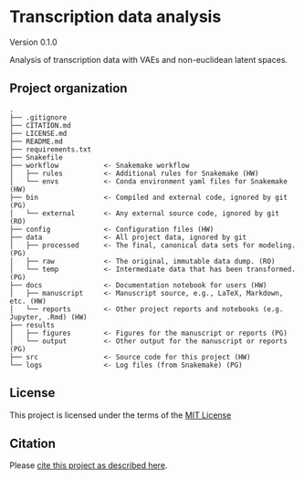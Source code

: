 # Transcription data analysis

Version 0.1.0

Analysis of transcription data with VAEs and non-euclidean latent spaces.


## Project organization

```
.
├── .gitignore
├── CITATION.md
├── LICENSE.md
├── README.md
├── requirements.txt
├── Snakefile
├── workflow           <- Snakemake workflow
│   ├── rules          <- Additional rules for Snakemake (HW)
│   └── envs           <- Conda environment yaml files for Snakemake (HW)
├── bin                <- Compiled and external code, ignored by git (PG)
│   └── external       <- Any external source code, ignored by git (RO)
├── config             <- Configuration files (HW)
├── data               <- All project data, ignored by git
│   ├── processed      <- The final, canonical data sets for modeling. (PG)
│   ├── raw            <- The original, immutable data dump. (RO)
│   └── temp           <- Intermediate data that has been transformed. (PG)
├── docs               <- Documentation notebook for users (HW)
│   ├── manuscript     <- Manuscript source, e.g., LaTeX, Markdown, etc. (HW)
│   └── reports        <- Other project reports and notebooks (e.g. Jupyter, .Rmd) (HW)
├── results
│   ├── figures        <- Figures for the manuscript or reports (PG)
│   └── output         <- Other output for the manuscript or reports (PG)
├── src                <- Source code for this project (HW)
└── logs               <- Log files (from Snakemake) (PG)

```


## License

This project is licensed under the terms of the [MIT License](/LICENSE.md)

## Citation

Please [cite this project as described here](/CITATION.md).

